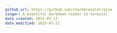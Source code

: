 ```yaml
---
github_url: https://github.com/charmbracelet/glow
zinger: A beautiful markdown reader in terminal
date_created: 2025-03-17
date_modified: 2025-03-21
---
```


